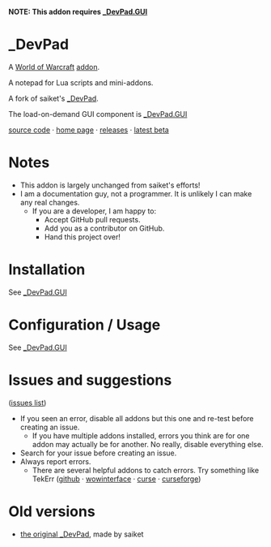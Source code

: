 **NOTE:  This addon requires [_DevPad.GUI](https://github.com/spiralofhope/_DevPad.GUI)**

# _DevPad

A 
[World of Warcraft](http://blog.spiralofhope.com/?p=2987) 
[addon](http://blog.spiralofhope.com/?p=17845).

A notepad for Lua scripts and mini-addons.

A fork of 
saiket's
[_DevPad](https://github.com/spiralofhope/_DevPad).

The load-on-demand GUI component is 
[_DevPad.GUI](https://github.com/spiralofhope/_DevPad.GUI)

[source code](https://github.com/spiralofhope/_DevPad)
 · [home page](http://blog.spiralofhope.com/?p=17397)
 · [releases](https://github.com/spiralofhope/_DevPad/releases)
 · [latest beta](https://github.com/spiralofhope/_DevPad/archive/master.zip)



# Notes

- This addon is largely unchanged from saiket's efforts!
- I am a documentation guy, not a programmer.  It is unlikely I can make any real changes.
  -  If you are a developer, I am happy to:
     -  Accept GitHub pull requests.
     -  Add you as a contributor on GitHub.
     -  Hand this project over!



# Installation

See [_DevPad.GUI](https://github.com/spiralofhope/_DevPad.GUI)



# Configuration / Usage

See [_DevPad.GUI](https://github.com/spiralofhope/_DevPad.GUI)



# Issues and suggestions

([issues list](https://github.com/spiralofhope/_DevPad/issues))

- If you seen an error, disable all addons but this one and re-test before creating an issue.
  -  If you have multiple addons installed, errors you think are for one addon may actually be for another.  No really, disable everything else.
- Search for your issue before creating an issue.
- Always report errors.
  -  There are several helpful addons to catch errors.  Try something like TekErr ([github](https://github.com/TekNoLogic/tekErr) &middot;  [wowinterface](http://www.wowinterface.com/downloads/info6681) &middot; [curse](https://mods.curse.com/project/103101) &middot; [curseforge](https://www.curseforge.com/projects/103101/))



# Old versions

- [the original _DevPad](https://github.com/Saiket/wow-saiket/_DevPad), made by saiket
